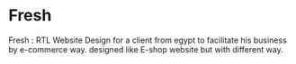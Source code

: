 # Fresh
Fresh : RTL Website Design for a client from egypt to facilitate his business by e-commerce way. designed like E-shop website but with different way.
